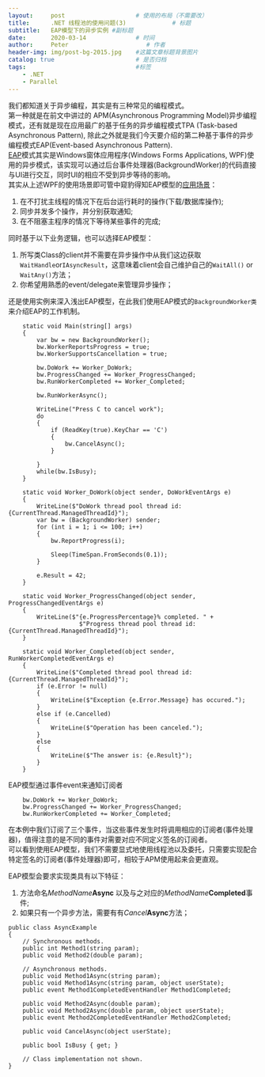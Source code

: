 ```yaml
---
layout:     post                    # 使用的布局（不需要改）
title:      .NET 线程池的使用问题(3)             # 标题 
subtitle:   EAP模型下的异步实例 #副标题
date:       2020-03-14              # 时间
author:     Peter                      # 作者
header-img: img/post-bg-2015.jpg    #这篇文章标题背景图片
catalog: true                       # 是否归档
tags:                               #标签
    - .NET
    - Parallel
---
```


我们都知道关于异步编程，其实是有三种常见的编程模式。  
第一种就是在前文中讲过的 APM(Asynchronous Programming Model)异步编程模式，还有就是现在应用最广的基于任务的异步编程模式TPA (Task-based Asynchronous Pattern), 除此之外就是我们今天要介绍的第二种基于事件的异步编程模式EAP(Event-based Asynchronous Pattern).  
[EAP](https://docs.microsoft.com/en-us/dotnet/standard/asynchronous-programming-patterns/event-based-asynchronous-pattern-eap)模式其实是Windows窗体应用程序(Windows Forms Applications, WPF)使用的异步模式，该实现可以通过后台事件处理器(BackgroundWorker)的代码直接与UI进行交互，同时UI的相应不受到异步等待的影响。  
其实从上述WPF的使用场景即可管中窥豹得知EAP模型的[应用场景](https://docs.microsoft.com/en-us/dotnet/standard/asynchronous-programming-patterns/event-based-asynchronous-pattern-overview)：
1. 在不打扰主线程的情况下在后台运行耗时的操作(下载/数据库操作);
2. 同步并发多个操作，并分别获取通知;
3. 在不阻塞主程序的情况下等待某些事件的完成;

同时基于以下业务逻辑，也可以选择EAP模型：
1. 所写类Class的client并不需要在异步操作中从我们这边获取`WaitHandle`or`IAsyncResult`，这意味着client会自己维护自己的`WaitAll()` or `WaitAny()`方法；
2. 你希望用熟悉的event/delegate来管理异步操作；

还是使用实例来深入浅出EAP模型，在此我们使用EAP模式的`BackgroundWorker类`来介绍EAP的工作机制。  

```
    static void Main(string[] args)
    {
        var bw = new BackgroundWorker();
        bw.WorkerReportsProgress = true;
        bw.WorkerSupportsCancellation = true;

        bw.DoWork += Worker_DoWork;
        bw.ProgressChanged += Worker_ProgressChanged;
        bw.RunWorkerCompleted += Worker_Completed;

        bw.RunWorkerAsync();

        WriteLine("Press C to cancel work");
        do
        {
            if (ReadKey(true).KeyChar == 'C')
            {
                bw.CancelAsync();
            }
            
        }
        while(bw.IsBusy);
    }

    static void Worker_DoWork(object sender, DoWorkEventArgs e)
    {
        WriteLine($"DoWork thread pool thread id: {CurrentThread.ManagedThreadId}");
        var bw = (BackgroundWorker) sender;
        for (int i = 1; i <= 100; i++)
        {
            bw.ReportProgress(i);

            Sleep(TimeSpan.FromSeconds(0.1));
        }

        e.Result = 42;
    }

    static void Worker_ProgressChanged(object sender, ProgressChangedEventArgs e)
    {
        WriteLine($"{e.ProgressPercentage}% completed. " +
                    $"Progress thread pool thread id: {CurrentThread.ManagedThreadId}");
    }

    static void Worker_Completed(object sender, RunWorkerCompletedEventArgs e)
    {
        WriteLine($"Completed thread pool thread id: {CurrentThread.ManagedThreadId}");
        if (e.Error != null)
        {
            WriteLine($"Exception {e.Error.Message} has occured.");
        }
        else if (e.Cancelled)
        {
            WriteLine($"Operation has been canceled.");
        }
        else
        {
            WriteLine($"The answer is: {e.Result}");
        }
    }
```
EAP模型通过事件event来通知订阅者  
```
    bw.DoWork += Worker_DoWork;
    bw.ProgressChanged += Worker_ProgressChanged;
    bw.RunWorkerCompleted += Worker_Completed;
```
在本例中我们订阅了三个事件，当这些事件发生时将调用相应的订阅者(事件处理器)，值得注意的是不同的事件对需要对应不同定义签名的订阅者。  
可以看到使用EAP模型，我们不需要显式地使用线程池以及委托，只需要实现配合特定签名的订阅者(事件处理器)即可，相较于APM使用起来会更直观。  

EAP模型会要求实现类具有以下特征：
1. 方法命名*MethodName***Async** 以及与之对应的*MethodName***Completed**事件;
2. 如果只有一个异步方法，需要有有*Cancel***Async**方法；

```
public class AsyncExample  
{  
    // Synchronous methods.  
    public int Method1(string param);  
    public void Method2(double param);  
  
    // Asynchronous methods.  
    public void Method1Async(string param);  
    public void Method1Async(string param, object userState);  
    public event Method1CompletedEventHandler Method1Completed;  
  
    public void Method2Async(double param);  
    public void Method2Async(double param, object userState);  
    public event Method2CompletedEventHandler Method2Completed;  
  
    public void CancelAsync(object userState);  
  
    public bool IsBusy { get; }  
  
    // Class implementation not shown.  
}  
```
